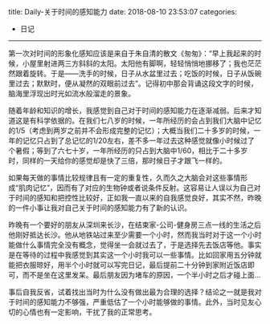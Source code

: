 title: Daily-关于时间的感知能力
date: 2018-08-10 23:53:07
categories:
- 日记

---

第一次对时间的形象化感知应该是来自于朱自清的散文《匆匆》：“早上我起来的时候，小屋里射进两三方斜斜的太阳。太阳他有脚啊，轻轻悄悄地挪移了；我也茫茫然跟着旋转。于是——洗手的时候，日子从水盆里过去；吃饭的时候，日子从饭碗里过去；默默时，便从凝然的双眼前过去”。记得初中那会背诵这段文字的时候，脑海里浮现出时光如流水般溜走的景象。

随着年龄和知识的增长，我感觉到自己对于时间的感知能力在逐渐减弱。后来才知道这是有科学依据的。在我们七八岁的时候，一年所经历的会占到我们大脑中记忆的1/5（考虑到两岁之前并不会形成完整的记忆）；大概当我们二十多岁的时候，一年的记忆只占到了总记忆的1/20左右，差不多一年过去这种感觉就像小时候过了个暑假；等到了六七十岁，一年所经历的只占到大脑中1/60，相比于二十多岁时，同样的一天给你的感觉却是快了三倍，那时候日子才跟飞一样的。

如果每天做的事情比较规律且有一定的重复性，久而久之大脑会对这些事情形成“肌肉记忆”，因而有了对应的生物钟或者说条件反射。这容易让人误以为自己对于时间的感知和把控性比较好，正如我一直以来的自我感觉良好，其实不然，昨晚的一件小事让我对自己关于时间的感知能力有了新的认识。

昨晚有一个要好的朋友从深圳来长沙，在结束家-公司-健身房三点一线的生活之后他刚好抵达长沙。他从地铁站过来至少需要一个小时，然而我当时对于这一个小时能做什么事情完全没有概念，觉得坐一会就过去了，于是选择先去饭店等他。事实是在等待的过程中我感觉到其实这一个小时我可以一些事情。比如回家用五分钟就能把衣服晾好，用半个小时就可以写完日记，最后提前二十分钟到家附近饭店即可，而不是坐在这里发呆。最后朋友因为堵车的原因，一个半小时之后才碰上面...

事后自我反省，试着找出当时为什么没有做出最为合理的选择？结论之一就是我对于时间的感知能力不够强，严重低估了一个小时能够做的事情。此外，当时见友心切的心情也有一定影响，干扰了我的正常思考。